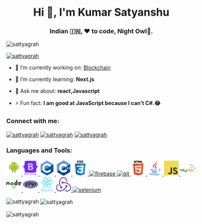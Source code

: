 <h1 align="center">Hi 👋, I'm Kumar Satyanshu</h1>
<h3 align="center">Indian 🇮🇳, ❤️ to code, Night Owl🦉.</h3>

<p align="left"> <img src="https://komarev.com/ghpvc/?username=sattyagrah&label=Profile%20views&color=0e75b6&style=flat" alt="sattyagrah" /> </p>

<p align="left"> <a href="https://twitter.com/sattyagrah" target="blank"><img src="https://img.shields.io/twitter/follow/sattyagrah?logo=twitter&style=for-the-badge" alt="sattyagrah" /></a> </p>

- 🔭 I’m currently working on: [Blockchain](https://github.com/sattyagrah/BlockChain)

- 🌱 I’m currently learning: **Next.js**

- 💬 Ask me about: **react,Javascript**

- ⚡ Fun fact: **I am good at JavaScript because I can't C#.😂**

<h3 align="left">Connect with me:</h3>
<p align="left">
<a href="https://twitter.com/sattyagrah" target="blank"><img align="center" src="https://cdn.jsdelivr.net/npm/simple-icons@3.0.1/icons/twitter.svg" alt="sattyagrah" height="30" width="40" /></a>
<a href="https://linkedin.com/in/sattyagrah" target="blank"><img align="center" src="https://cdn.jsdelivr.net/npm/simple-icons@3.0.1/icons/linkedin.svg" alt="sattyagrah" height="30" width="40" /></a>
<a href="https://instagram.com/sattyagrah" target="blank"><img align="center" src="https://cdn.jsdelivr.net/npm/simple-icons@3.0.1/icons/instagram.svg" alt="sattyagrah" height="30" width="40" /></a>
</p>

<h3 align="left">Languages and Tools:</h3>
<p align="left"> 
  <a href="https://developer.android.com" target="_blank"> <img src="https://raw.githubusercontent.com/devicons/devicon/master/icons/android/android-original-wordmark.svg" alt="android" width="40" height="40"/> </a> 
  <a href="https://getbootstrap.com" target="_blank"> <img src="https://raw.githubusercontent.com/devicons/devicon/master/icons/bootstrap/bootstrap-plain-wordmark.svg" alt="bootstrap" width="40" height="40"/> </a> 
  <a href="https://www.cprogramming.com/" target="_blank"> <img src="https://raw.githubusercontent.com/devicons/devicon/master/icons/c/c-original.svg" alt="c" width="40" height="40"/> </a> 
  <a href="https://www.w3schools.com/cpp/" target="_blank"> <img src="https://raw.githubusercontent.com/devicons/devicon/master/icons/cplusplus/cplusplus-original.svg" alt="cplusplus" width="40" height="40"/> </a> 
  <a href="https://www.w3schools.com/css/" target="_blank"> <img src="https://raw.githubusercontent.com/devicons/devicon/master/icons/css3/css3-original-wordmark.svg" alt="css3" width="40" height="40"/> </a> 
  <a href="https://firebase.google.com/" target="_blank"> <img src="https://www.vectorlogo.zone/logos/firebase/firebase-icon.svg" alt="firebase" width="40" height="40"/> </a> 
  <a href="https://git-scm.com/" target="_blank"> <img src="https://www.vectorlogo.zone/logos/git-scm/git-scm-icon.svg" alt="git" width="40" height="40"/> </a> 
  <a href="https://www.w3.org/html/" target="_blank"> <img src="https://raw.githubusercontent.com/devicons/devicon/master/icons/html5/html5-original-wordmark.svg" alt="html5" width="40" height="40"/> </a> 
  <a href="https://www.java.com" target="_blank"> <img src="https://raw.githubusercontent.com/devicons/devicon/master/icons/java/java-original.svg" alt="java" width="40" height="40"/> </a> 
  <a href="https://developer.mozilla.org/en-US/docs/Web/JavaScript" target="_blank"> <img src="https://raw.githubusercontent.com/devicons/devicon/master/icons/javascript/javascript-original.svg" alt="javascript" width="40" height="40"/> </a> 
  <a href="https://www.mysql.com/" target="_blank"> <img src="https://raw.githubusercontent.com/devicons/devicon/master/icons/mysql/mysql-original-wordmark.svg" alt="mysql" width="40" height="40"/> </a> 
  <a href="https://nodejs.org" target="_blank"> <img src="https://raw.githubusercontent.com/devicons/devicon/master/icons/nodejs/nodejs-original-wordmark.svg" alt="nodejs" width="40" height="40"/> </a> 
  <a href="https://www.php.net" target="_blank"> <img src="https://raw.githubusercontent.com/devicons/devicon/master/icons/php/php-original.svg" alt="php" width="40" height="40"/> </a> 
  <a href="https://reactjs.org/" target="_blank"> <img src="https://raw.githubusercontent.com/devicons/devicon/master/icons/react/react-original-wordmark.svg" alt="react" width="40" height="40"/> </a> 
  <a href="https://redux.js.org" target="_blank"> <img src="https://raw.githubusercontent.com/devicons/devicon/master/icons/redux/redux-original.svg" alt="redux" width="40" height="40"/> </a> 
  <a href="https://www.selenium.dev" target="_blank"> <img src="https://raw.githubusercontent.com/detain/svg-logos/780f25886640cef088af994181646db2f6b1a3f8/svg/selenium-logo.svg" alt="selenium" width="40" height="40"/> </a> 
</p>

<p><img align="left" src="https://github-readme-stats.vercel.app/api/top-langs?username=sattyagrah&show_icons=true&locale=en&layout=compact" alt="sattyagrah" /></p>

<p>&nbsp;<img align="center" src="https://github-readme-stats.vercel.app/api?username=sattyagrah&show_icons=true&locale=en" alt="sattyagrah" /></p>

<p><img align="center" src="https://github-readme-streak-stats.herokuapp.com/?user=sattyagrah&" alt="sattyagrah" /></p>
